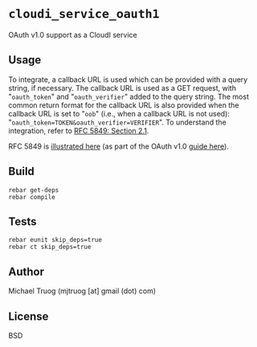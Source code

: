 `cloudi_service_oauth1`
=======================

OAuth v1.0 support as a CloudI service

Usage
-----

To integrate, a callback URL is used which can be provided with a
query string, if necessary.  The callback URL is used as a GET request, with
"`oauth_token`" and "`oauth_verifier`" added to the query string.  The most
common return format for the callback URL is also provided when the
callback URL is set to "`oob`" (i.e., when a callback URL is not used):
"`oauth_token=TOKEN&oauth_verifier=VERIFIER`".  To understand the integration,
refer to
[RFC 5849: Section 2.1](http://tools.ietf.org/html/rfc5849#section-2.1).

RFC 5849 is [illustrated here](http://hueniverse.com/oauth/guide/workflow/)
(as part of the OAuth v1.0 [guide here](http://hueniverse.com/oauth/)).

Build
-----

    rebar get-deps
    rebar compile

Tests
-----

    rebar eunit skip_deps=true
    rebar ct skip_deps=true

Author
------

Michael Truog (mjtruog [at] gmail (dot) com)

License
-------

BSD
